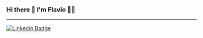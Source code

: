 ### Hi there 👋 I'm Flavio 👨‍💻

-------


[
![Linkedin Badge](https://img.shields.io/badge/LinkedIn-0077B5?style=for-the-badge&logo=linkedin&logoColor=white=&link=https://www.linkedin.com/in/flavioapereira/)](https://www.linkedin.com/in/flavioapereira/)








<!--
**flavioalessandropereira/flavioalessandropereira** is a ✨ _special_ ✨ repository because its `README.md` (this file) appears on your GitHub profile.

Here are some ideas to get you started:

- 🔭 I’m currently working on ...
- 🌱 I’m currently learning ...
- 👯 I’m looking to collaborate on ...
- 🤔 I’m looking for help with ...
- 💬 Ask me about ...
- 📫 How to reach me: ...
- 😄 Pronouns: ...
- ⚡ Fun fact: ...
-->
<!--stackedit_data:
eyJoaXN0b3J5IjpbLTE2MTAwMTYzODgsLTE1NjExOTA1NzcsLT
E2MzYyNzM3NTEsLTExNzIxMjU1MDUsLTQzNzkxNjU4NSwxOTMw
NjM0MzU1LC0xNDE2ODcwNjM4LDg4NzE2NzM2NCwtNTc0Njg5OD
A4LC0xODI2NTU3ODk3XX0=
-->